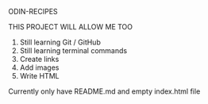 ODIN-RECIPES

THIS PROJECT WILL ALLOW ME TOO

1. Still learning Git / GitHub
2. Still learning terminal commands
3. Create links
4. Add images
5. Write HTML

Currently only have README.md and empty index.html file

